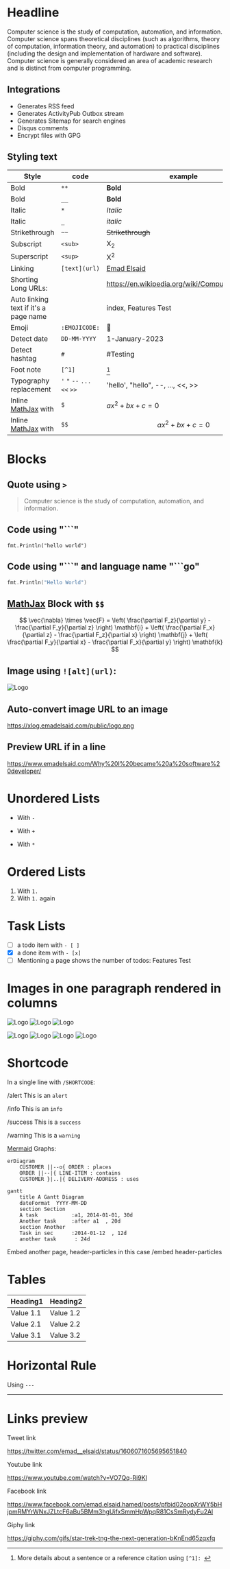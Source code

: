 # Headline

Computer science is the study of computation, automation, and information. Computer science spans theoretical disciplines (such as algorithms, theory of computation, information theory, and automation) to practical disciplines (including the design and implementation of hardware and software). Computer science is generally considered an area of academic research and is distinct from computer programming.

## Integrations
* Generates RSS feed
* Generates ActivityPub Outbox stream
* Generates Sitemap for search engines
* Disqus comments
* Encrypt files with GPG

## Styling text

| Style                                           | code                         | example                                        |
|-------------------------------------------------|------------------------------|------------------------------------------------|
| Bold                                            | `**`                         | **Bold**                                       |
| Bold                                            | `__`                         | __Bold__                                       |
| Italic                                          | `*`                          | *Italic*                                       |
| Italic                                          | `_`                          | _italic_                                       |
| Strikethrough                                   | `~~`                         | ~~Strikethrough~~                              |
| Subscript                                       | `<sub>`                      | X<sub>2</sub>                                  |
| Superscript                                     | `<sup>`                      | X<sup>2</sup>                                  |
| Linking                                         | `[text](url)`                | [Emad Elsaid](https://www.emadelsaid.com)      |
| Shorting Long URLs:                             |                              | https://en.wikipedia.org/wiki/Computer_science |
| Auto linking text if it's a page name           |                              | index, Features Test                           |
| Emoji                                           | `:EMOJICODE:`                | :wrench:                                       |
| Detect date                                     | `DD-MM-YYYY`                 | 1-January-2023                                 |
| Detect hashtag                                  | `#`                          | #Testing                                       |
| Foot note                                       | `[^1]`                       | [^1]                                           |
| Typography replacement                          | `'` `"` `--` `...` `<<` `>>` | 'hello', "hello",  --,  ..., <<, >>            |
| Inline [MathJax](https://www.mathjax.org/) with | `$`                          | $ax^2 + bx + c = 0$                            |
| Inline [MathJax](https://www.mathjax.org/) with | `$$`                         | $$ax^2 + bx + c = 0$$                          |


# Blocks

## Quote using `>`
> Computer science is the study of computation, automation, and information.

## Code using "```"
```
fmt.Println("hello world")
```

## Code using "\`\`\`" and language name "\`\`\`go"
```go
fmt.Println("Hello World")
```

## [MathJax](https://www.mathjax.org/) Block with `$$`

$$
\vec{\nabla} \times \vec{F} =
            \left( \frac{\partial F_z}{\partial y} - \frac{\partial F_y}{\partial z} \right) \mathbf{i}
          + \left( \frac{\partial F_x}{\partial z} - \frac{\partial F_z}{\partial x} \right) \mathbf{j}
          + \left( \frac{\partial F_y}{\partial x} - \frac{\partial F_x}{\partial y} \right) \mathbf{k}
$$

## Image using `![alt](url)`:

![Logo](/public/logo.png)

## Auto-convert image URL to an image

https://xlog.emadelsaid.com/public/logo.png

## Preview URL if in a line

https://www.emadelsaid.com/Why%20I%20became%20a%20software%20developer/


# Unordered Lists

- With `-`
+ With `+`
* With `*`

# Ordered Lists

1. With `1.`
1. With `1.` again

# Task Lists

- [ ] a todo item with `- [ ]`
- [x] a done item with `- [x]`
- [ ] Mentioning a page shows the number of todos: Features Test

# Images in one paragraph rendered in columns

![Logo](/public/logo.png)
![Logo](/public/logo.png)
![Logo](/public/logo.png)

![Logo](/public/logo.png)
![Logo](/public/logo.png)
![Logo](/public/logo.png)
![Logo](/public/logo.png)

# Shortcode

In a single line with `/SHORTCODE`:

/alert This is an `alert`

/info This is an `info`

/success This is a `success`

/warning This is a `warning`

[Mermaid](https://mermaid.js.org/) Graphs:
```mermaid
erDiagram
    CUSTOMER ||--o{ ORDER : places
    ORDER ||--|{ LINE-ITEM : contains
    CUSTOMER }|..|{ DELIVERY-ADDRESS : uses
```

```mermaid
gantt
    title A Gantt Diagram
    dateFormat  YYYY-MM-DD
    section Section
    A task           :a1, 2014-01-01, 30d
    Another task     :after a1  , 20d
    section Another
    Task in sec      :2014-01-12  , 12d
    another task      : 24d
```

Embed another page, header-particles in this case
/embed header-particles

# Tables

| Heading1 | Heading2 |
|-----------|------------|
| Value 1.1   | Value 1.2   |
| Value 2.1  | Value 2.2   |
| Value 3.1  | Value 3.2   |

# Horizontal Rule

Using `---`

---

# Links preview

Tweet link

https://twitter.com/emad__elsaid/status/1606071605695651840

Youtube link

https://www.youtube.com/watch?v=VO7Qq-Ri9KI

Facebook link

https://www.facebook.com/emad.elsaid.hamed/posts/pfbid02oopXrWY5bHjpmRMYrWNxJZLtcF6aBu5BMm3hgUifxSmmHpWpqR81CsSmRydyFu2Al

Giphy link

https://giphy.com/gifs/star-trek-tng-the-next-generation-bKnEnd65zqxfq


[^1]: More details about a sentence or a reference citation using `[^1]: `
